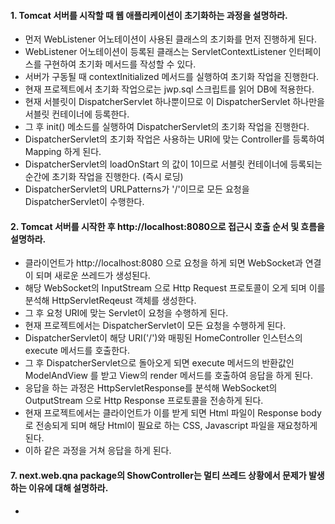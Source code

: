 #### 1. Tomcat 서버를 시작할 때 웹 애플리케이션이 초기화하는 과정을 설명하라.
* 먼저 WebListener 어노테이션이 사용된 클래스의 초기화를 먼저 진행하게 된다.
* WebListener 어노테이션이 등록된 클래스는 ServletContextListener 인터페이스를 구현하여 초기화 메서드를 작성할 수 있다.
* 서버가 구동될 때 contextInitialized 메서드를 실행하여 초기화 작업을 진행한다.
* 현재 프로젝트에서 초기화 작업으로는 jwp.sql 스크립트를 읽어 DB에 적용한다.
* 현재 서블릿이 DispatcherServlet 하나뿐이므로 이 DispatcherServlet 하나만을 서블릿 컨테이너에 등록한다.
* 그 후 init() 메소드를 실행하여 DispatcherServlet의 초기화 작업을 진행한다.
* DispatcherServlet의 초기화 작업은 사용하는 URI에 맞는 Controller를 등록하여 Mapping 하게 된다.
* DispatcherServlet의 loadOnStart 의 값이 1이므로 서블릿 컨테이너에 등록되는 순간에 초기화 작업을 진행한다. (즉시 로딩)
* DispatcherServlet의 URLPatterns가 '/'이므로 모든 요청을 DispatcherServlet이 수행한다.

#### 2. Tomcat 서버를 시작한 후 http://localhost:8080으로 접근시 호출 순서 및 흐름을 설명하라.
* 클라이언트가 http://localhost:8080 으로 요청을 하게 되면 WebSocket과 연결이 되며 새로운 쓰레드가 생성된다.
* 해당 WebSocket의 InputStream 으로 Http Request 프로토콜이 오게 되며 이를 분석해 HttpServletReqeust 객체를 생성한다.
* 그 후 요청 URI에 맞는 Servlet이 요청을 수행하게 된다.
* 현재 프로젝트에서는 DispatcherServlet이 모든 요청을 수행하게 된다.
* DispatcherServlet이 해당 URI('/')와 매핑된 HomeController 인스턴스의 execute 메서드를 호출한다.
* 그 후 DispatcherServlet으로 돌아오게 되면 execute 메서드의 반환값인 ModelAndView 를 받고 View의 render 메서드를 호출하여 응답을 하게 된다.
* 응답을 하는 과정은 HttpServletResponse를 분석해 WebSocket의 OutputStream 으로 Http Response 프로토콜을 전송하게 된다.
* 현재 프로젝트에서는 클라이언트가 이를 받게 되면 Html 파일이 Response body로 전송되게 되며 해당 Html이 필요로 하는 CSS, Javascript 파일을 재요청하게 된다.
* 이하 같은 과정을 거쳐 응답을 하게 된다.

#### 7. next.web.qna package의 ShowController는 멀티 쓰레드 상황에서 문제가 발생하는 이유에 대해 설명하라.
* 
